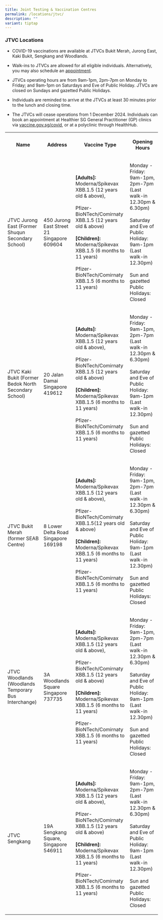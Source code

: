 ```yaml
---
title: Joint Testing & Vaccination Centres
permalink: /locations/jtvc/
description: ""
variant: tiptap
---
```

<h3><strong>JTVC Locations</strong></h3>
<ul data-tight="true" class="tight">
<li>
<p>COVID-19 vaccinations are available at JTVCs Bukit Merah, Jurong East,
Kaki Bukit, Sengkang and Woodlands.</p>
</li>
<li>
<p>Walk-ins to JTVCs are allowed for all eligible individuals. Alternatively,
you may also schedule an <a href="https://vaccine.gov.sg/covid" rel="noopener noreferrer nofollow" target="_blank">appointment</a>.</p>
</li>
<li>
<p>JTVCs operating hours are from 9am-1pm, 2pm-7pm on Monday to Friday; and
9am-1pm on Saturdays and Eve of Public Holiday. JTVCs are closed on Sundays
and gazetted Public Holidays.</p>
</li>
<li>
<p>Individuals are reminded to arrive at the JTVCs at least 30 minutes prior
to the lunch and closing time.</p>
</li>
<li>
<p>The JTVCs will cease operations from 1 December 2024. Individuals can
book an appointment at Healthier SG General Practitioner (GP) clinics via
<a href="http://vaccine.gov.sg/covid" rel="noopener noreferrer nofollow" target="_blank">vaccine.gov.sg/covid</a>, or at a polyclinic through HealthHub.</p>
</li>
</ul>
<table style="minWidth: 100px">
<colgroup>
<col>
<col>
<col>
<col>
</colgroup>
<tbody>
<tr>
<th rowspan="1" colspan="1">
<p>Name</p>
</th>
<th rowspan="1" colspan="1">
<p>Address</p>
</th>
<th rowspan="1" colspan="1">
<p>Vaccine Type</p>
</th>
<th rowspan="1" colspan="1">
<p>Opening Hours</p>
</th>
</tr>
<tr>
<td rowspan="1" colspan="1">
<p>JTVC Jurong East (Former Shuqun Secondary School)</p>
</td>
<td rowspan="1" colspan="1">
<p>450 Jurong East Street 21 Singapore 609604</p>
</td>
<td rowspan="1" colspan="1">
<p><strong>[Adults]:</strong>
<br>Moderna/Spikevax XBB.1.5 (12 years old &amp; above),
<br>
<br>Pfizer-BioNTech/Comirnaty XBB.1.5 (12 years old &amp; above)
<br>
<br><strong>[Children]:</strong>
<br>Moderna/Spikevax XBB.1.5 (6 months to 11 years)
<br>
<br>Pfizer-BioNTech/Comirnaty XBB.1.5 (6 months to 11 years)</p>
</td>
<td rowspan="1" colspan="1">
<p>Monday - Friday: 9am-1pm, 2pm-7pm (Last walk-in 12.30pm &amp; 6.30pm)
<br>
<br>Saturday and Eve of Public Holiday: 9am-1pm (Last walk-in 12.30pm)
<br>
<br>Sun and gazetted Public Holidays: Closed</p>
</td>
</tr>
<tr>
<td rowspan="1" colspan="1">
<p>JTVC Kaki Bukit (Former Bedok North Secondary School)</p>
</td>
<td rowspan="1" colspan="1">
<p>20 Jalan Damai Singapore 419612</p>
</td>
<td rowspan="1" colspan="1">
<p><strong>[Adults]:</strong>
<br>Moderna/Spikevax XBB.1.5 (12 years old &amp; above),
<br>
<br>Pfizer-BioNTech/Comirnaty XBB.1.5 (12 years old &amp; above)
<br>
<br><strong>[Children]:</strong>
<br>Moderna/Spikevax XBB.1.5 (6 months to 11 years)
<br>
<br>Pfizer-BioNTech/Comirnaty XBB.1.5 (6 months to 11 years)</p>
</td>
<td rowspan="1" colspan="1">
<p>Monday - Friday: 9am-1pm, 2pm-7pm (Last walk-in 12.30pm &amp; 6.30pm)
<br>
<br>Saturday and Eve of Public Holiday: 9am-1pm (Last walk-in 12.30pm)
<br>
<br>Sun and gazetted Public Holidays: Closed</p>
</td>
</tr>
<tr>
<td rowspan="1" colspan="1">
<p>JTVC Bukit Merah (former SEAB Centre)</p>
</td>
<td rowspan="1" colspan="1">
<p>8 Lower Delta Road Singapore 169198</p>
</td>
<td rowspan="1" colspan="1">
<p><strong>[Adults]:</strong>
<br>Moderna/Spikevax XBB.1.5 (12 years old &amp; above),
<br>
<br>Pfizer-BioNTech/Comirnaty XBB.1.5(12 years old &amp; above)
<br>
<br><strong>[Children]:</strong>
<br>Moderna/Spikevax XBB.1.5 (6 months to 11 years)
<br>
<br>Pfizer-BioNTech/Comirnaty XBB.1.5 (6 months to 11 years)</p>
</td>
<td rowspan="1" colspan="1">
<p>Monday - Friday: 9am-1pm, 2pm-7pm (Last walk-in 12.30pm &amp; 6.30pm)
<br>
<br>Saturday and Eve of Public Holiday: 9am-1pm (Last walk-in 12.30pm)
<br>
<br>Sun and gazetted Public Holidays: Closed</p>
</td>
</tr>
<tr>
<td rowspan="1" colspan="1">
<p>JTVC Woodlands (Woodlands Temporary Bus Interchange)</p>
</td>
<td rowspan="1" colspan="1">
<p>3A Woodlands Square Singapore 737735</p>
</td>
<td rowspan="1" colspan="1">
<p><strong>[Adults]:</strong>
<br>Moderna/Spikevax XBB.1.5 (12 years old &amp; above),
<br>
<br>Pfizer-BioNTech/Comirnaty XBB.1.5 (12 years old &amp; above)
<br>
<br><strong>[Children]:</strong>
<br>Moderna/Spikevax XBB.1.5 (6 months to 11 years)
<br>
<br>Pfizer-BioNTech/Comirnaty XBB.1.5 (6 months to 11 years)</p>
</td>
<td rowspan="1" colspan="1">
<p>Monday - Friday: 9am-1pm, 2pm-7pm (Last walk-in 12.30pm &amp; 6.30pm)
<br>
<br>Saturday and Eve of Public Holiday: 9am-1pm (Last walk-in 12.30pm)
<br>
<br>Sun and gazetted Public Holidays: Closed</p>
</td>
</tr>
<tr>
<td rowspan="1" colspan="1">
<p>JTVC Sengkang</p>
</td>
<td rowspan="1" colspan="1">
<p>19A Sengkang Square, Singapore 546911</p>
</td>
<td rowspan="1" colspan="1">
<p><strong>[Adults]:</strong>
<br>Moderna/Spikevax XBB.1.5 (12 years old &amp; above),
<br>
<br>Pfizer-BioNTech/Comirnaty XBB.1.5 (12 years old &amp; above)
<br>
<br><strong>[Children]:</strong>
<br>Moderna/Spikevax XBB.1.5 (6 months to 11 years)
<br>
<br>Pfizer-BioNTech/Comirnaty XBB.1.5 (6 months to 11 years)</p>
</td>
<td rowspan="1" colspan="1">
<p>Monday - Friday: 9am-1pm, 2pm-7pm (Last walk-in 12.30pm &amp; 6.30pm)
<br>
<br>Saturday and Eve of Public Holiday: 9am-1pm (Last walk-in 12.30pm)
<br>
<br>Sun and gazetted Public Holidays: Closed</p>
</td>
</tr>
</tbody>
</table>
<p></p>